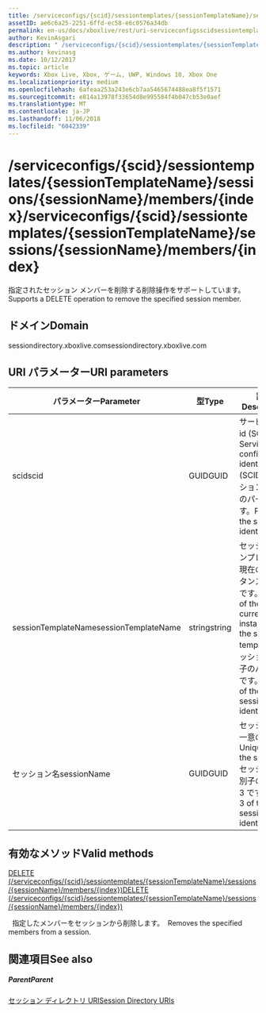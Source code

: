 ```yaml
---
title: /serviceconfigs/{scid}/sessiontemplates/{sessionTemplateName}/sessions/{sessionName}/members/{index}
assetID: ae6c6a25-2251-6ffd-ec58-e6c0576a34db
permalink: en-us/docs/xboxlive/rest/uri-serviceconfigsscidsessiontemplatessessiontemplatenamesessionnamemembersindex.html
author: KevinAsgari
description: " /serviceconfigs/{scid}/sessiontemplates/{sessionTemplateName}/sessions/{sessionName}/members/{index}"
ms.author: kevinasg
ms.date: 10/12/2017
ms.topic: article
keywords: Xbox Live, Xbox, ゲーム, UWP, Windows 10, Xbox One
ms.localizationpriority: medium
ms.openlocfilehash: 6afeaa253a243e6cb7aa5465674488ea8f5f1571
ms.sourcegitcommit: e814a13978f33654d8e995584f4b047cb53e0aef
ms.translationtype: MT
ms.contentlocale: ja-JP
ms.lasthandoff: 11/06/2018
ms.locfileid: "6042339"
---
```

# <a name="serviceconfigsscidsessiontemplatessessiontemplatenamesessionssessionnamemembersindex"></a><span data-ttu-id="9dd81-104">/serviceconfigs/{scid}/sessiontemplates/{sessionTemplateName}/sessions/{sessionName}/members/{index}</span><span class="sxs-lookup"><span data-stu-id="9dd81-104">/serviceconfigs/{scid}/sessiontemplates/{sessionTemplateName}/sessions/{sessionName}/members/{index}</span></span>
<span data-ttu-id="9dd81-105">指定されたセッション メンバーを削除する削除操作をサポートしています。</span><span class="sxs-lookup"><span data-stu-id="9dd81-105">Supports a DELETE operation to remove the specified session member.</span></span>
<a id="ID4EO"></a>


## <a name="domain"></a><span data-ttu-id="9dd81-106">ドメイン</span><span class="sxs-lookup"><span data-stu-id="9dd81-106">Domain</span></span>
<span data-ttu-id="9dd81-107">sessiondirectory.xboxlive.com</span><span class="sxs-lookup"><span data-stu-id="9dd81-107">sessiondirectory.xboxlive.com</span></span>  
<a id="ID4ET"></a>


## <a name="uri-parameters"></a><span data-ttu-id="9dd81-108">URI パラメーター</span><span class="sxs-lookup"><span data-stu-id="9dd81-108">URI parameters</span></span>

| <span data-ttu-id="9dd81-109">パラメーター</span><span class="sxs-lookup"><span data-stu-id="9dd81-109">Parameter</span></span>| <span data-ttu-id="9dd81-110">型</span><span class="sxs-lookup"><span data-stu-id="9dd81-110">Type</span></span>| <span data-ttu-id="9dd81-111">説明</span><span class="sxs-lookup"><span data-stu-id="9dd81-111">Description</span></span>|
| --- | --- | --- |
| <span data-ttu-id="9dd81-112">scid</span><span class="sxs-lookup"><span data-stu-id="9dd81-112">scid</span></span>| <span data-ttu-id="9dd81-113">GUID</span><span class="sxs-lookup"><span data-stu-id="9dd81-113">GUID</span></span>| <span data-ttu-id="9dd81-114">サービス構成 id (SCID)。</span><span class="sxs-lookup"><span data-stu-id="9dd81-114">Service configuration identifier (SCID).</span></span> <span data-ttu-id="9dd81-115">セッション識別子のパート 1 です。</span><span class="sxs-lookup"><span data-stu-id="9dd81-115">Part 1 of the session identifier.</span></span>|
| <span data-ttu-id="9dd81-116">sessionTemplateName</span><span class="sxs-lookup"><span data-stu-id="9dd81-116">sessionTemplateName</span></span>| <span data-ttu-id="9dd81-117">string</span><span class="sxs-lookup"><span data-stu-id="9dd81-117">string</span></span>| <span data-ttu-id="9dd81-118">セッション テンプレートの現在のインスタンスの名前です。</span><span class="sxs-lookup"><span data-stu-id="9dd81-118">Name of the current instance of the session template.</span></span> <span data-ttu-id="9dd81-119">セッション識別子のパート 2 です。</span><span class="sxs-lookup"><span data-stu-id="9dd81-119">Part 2 of the session identifier.</span></span>|
| <span data-ttu-id="9dd81-120">セッション名</span><span class="sxs-lookup"><span data-stu-id="9dd81-120">sessionName</span></span>| <span data-ttu-id="9dd81-121">GUID</span><span class="sxs-lookup"><span data-stu-id="9dd81-121">GUID</span></span>| <span data-ttu-id="9dd81-122">セッションの一意の ID。</span><span class="sxs-lookup"><span data-stu-id="9dd81-122">Unique ID of the session.</span></span> <span data-ttu-id="9dd81-123">セッション識別子のパート 3 です。</span><span class="sxs-lookup"><span data-stu-id="9dd81-123">Part 3 of the session identifier.</span></span>|

<a id="ID4EDC"></a>


## <a name="valid-methods"></a><span data-ttu-id="9dd81-124">有効なメソッド</span><span class="sxs-lookup"><span data-stu-id="9dd81-124">Valid methods</span></span>

[<span data-ttu-id="9dd81-125">DELETE (/serviceconfigs/{scid}/sessiontemplates/{sessionTemplateName}/sessions/{sessionName}/members/{index})</span><span class="sxs-lookup"><span data-stu-id="9dd81-125">DELETE (/serviceconfigs/{scid}/sessiontemplates/{sessionTemplateName}/sessions/{sessionName}/members/{index})</span></span>](uri-serviceconfigsscidsessiontemplatessessiontemplatenamesessionnamemembersindexdelete.md)

<span data-ttu-id="9dd81-126">&nbsp;&nbsp;指定したメンバーをセッションから削除します。</span><span class="sxs-lookup"><span data-stu-id="9dd81-126">&nbsp;&nbsp;Removes the specified members from a session.</span></span>

<a id="ID4ENC"></a>


## <a name="see-also"></a><span data-ttu-id="9dd81-127">関連項目</span><span class="sxs-lookup"><span data-stu-id="9dd81-127">See also</span></span>

<a id="ID4EPC"></a>


##### <a name="parent"></a><span data-ttu-id="9dd81-128">Parent</span><span class="sxs-lookup"><span data-stu-id="9dd81-128">Parent</span></span>

[<span data-ttu-id="9dd81-129">セッション ディレクトリ URI</span><span class="sxs-lookup"><span data-stu-id="9dd81-129">Session Directory URIs</span></span>](atoc-reference-sessiondirectory.md)
